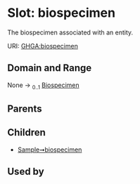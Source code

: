 
# Slot: biospecimen


The biospecimen associated with an entity.

URI: [GHGA:biospecimen](https://w3id.org/GHGA/biospecimen)


## Domain and Range

None &#8594;  <sub>0..1</sub> [Biospecimen](Biospecimen.md)

## Parents


## Children

 *  [Sample➞biospecimen](Sample_biospecimen.md)

## Used by

